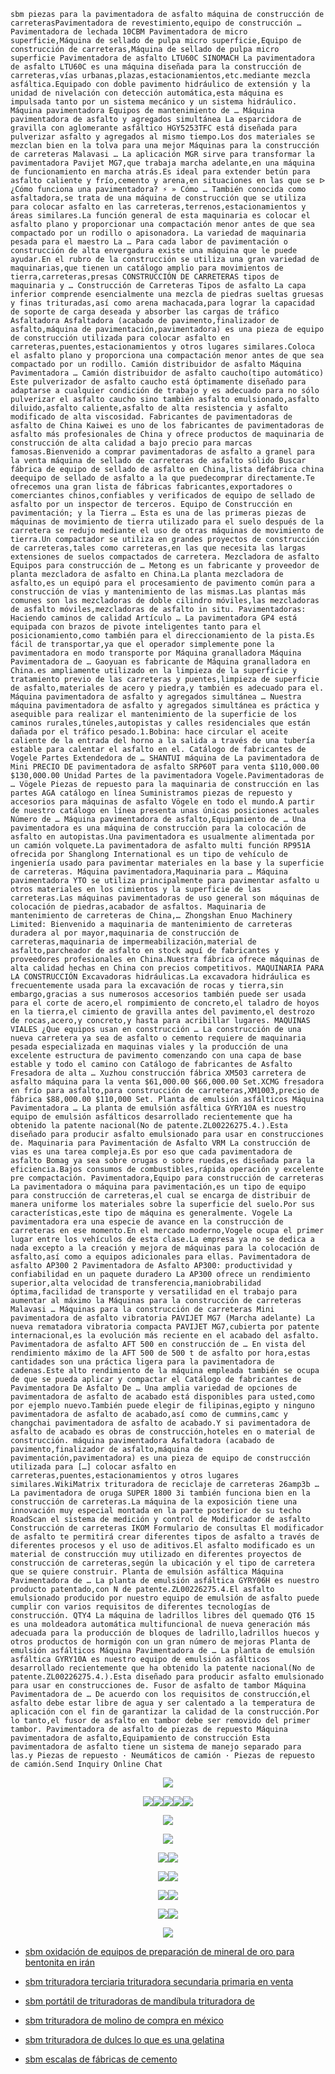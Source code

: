 
```
sbm piezas para la pavimentadora de asfalto máquina de construcción de carreterasPavimentadora de revestimiento,equipo de construcción … Pavimentadora de lechada 10CBM Pavimentadora de micro superficie,Máquina de sellado de pulpa micro superficie,Equipo de construcción de carreteras,Máquina de sellado de pulpa micro superficie Pavimentadora de asfalto LTU60C SINOMACH La pavimentadora de asfalto LTU60C es una máquina diseñada para la construcción de carreteras,vías urbanas,plazas,estacionamientos,etc.mediante mezcla asfáltica.Equipado con doble pavimento hidráulico de extensión y la unidad de nivelación con detección automática,esta máquina es impulsada tanto por un sistema mecánico y un sistema hidráulico. Máquina pavimentadora Equipos de mantenimiento de … Máquina pavimentadora de asfalto y agregados simultánea La esparcidora de gravilla con aglomerante asfáltico HGY5253TFC está diseñada para pulverizar asfalto y agregados al mismo tiempo.Los dos materiales se mezclan bien en la tolva para una mejor Máquinas para la construcción de carreteras Malavasi … La aplicación MGR sirve para transformar la pavimentadora Pavijet MG7,que trabaja marcha adelante,en una máquina de funcionamiento en marcha atrás.Es ideal para extender betún para asfalto caliente y frío,cemento y arena,en situaciones en las que se ᐅ ¿Cómo funciona una pavimentadora? ⚡️ » Cómo … También conocida como asfaltadora,se trata de una máquina de construcción que se utiliza para colocar asfalto en las carreteras,terrenos,estacionamientos y áreas similares.La función general de esta maquinaria es colocar el asfalto plano y proporcionar una compactación menor antes de que sea compactado por un rodillo o apisonadora. La variedad de maquinaria pesada para el maestro La … Para cada labor de pavimentación o construcción de alta envergadura existe una máquina que le puede ayudar.En el rubro de la construcción se utiliza una gran variedad de maquinarias,que tienen un catálogo amplio para movimientos de tierra,carreteras,presas CONSTRUCCIÓN DE CARRETERAS tipos de maquinaria y … Construcción de Carreteras Tipos de asfalto La capa inferior comprende esencialmente una mezcla de piedras sueltas gruesas y finas trituradas,así como arena machacada,para lograr la capacidad de soporte de carga deseada y absorber las cargas de tráfico Asfaltadora Asfaltadora (acabado de pavimento,finalizador de asfalto,máquina de pavimentación,pavimentadora) es una pieza de equipo de construcción utilizada para colocar asfalto en carreteras,puentes,estacionamientos y otros lugares similares.Coloca el asfalto plano y proporciona una compactación menor antes de que sea compactado por un rodillo. Camión distribuidor de asfalto Máquina Pavimentadora … Camión distribuidor de asfalto caucho(tipo automático) Este pulverizador de asfalto caucho está óptimamente diseñado para adaptarse a cualquier condición de trabajo y es adecuado para no sólo pulverizar el asfalto caucho sino también asfalto emulsionado,asfalto diluido,asfalto caliente,asfalto de alta resistencia y asfalto modificado de alta viscosidad. Fabricantes de pavimentadoras de asfalto de China Kaiwei es uno de los fabricantes de pavimentadoras de asfalto más profesionales de China y ofrece productos de maquinaria de construcción de alta calidad a bajo precio para marcas famosas.Bienvenido a comprar pavimentadoras de asfalto a granel para la venta máquina de sellado de carreteras de asfalto sólido Buscar fábrica de equipo de sellado de asfalto en China,lista defábrica china deequipo de sellado de asfalto a la que puedecomprar directamente.Te ofrecemos una gran lista de fábricas fabricantes,exportadores o comerciantes chinos,confiables y verificados de equipo de sellado de asfalto por un inspector de terceros. Equipo de Construcción en pavimentación; y la Tierra … Esta es una de las primeras piezas de máquinas de movimiento de tierra utilizado para el suelo después de la carretera se redujo mediante el uso de otras máquinas de movimiento de tierra.Un compactador se utiliza en grandes proyectos de construcción de carreteras,tales como carreteras,en las que necesita las largas extensiones de suelos compactados de carretera. Mezcladora de asfalto Equipos para construcción de … Metong es un fabricante y proveedor de planta mezcladora de asfalto en China.La planta mezcladora de asfalto,es un equipó para el procesamiento de pavimento común para a construcción de vías y mantenimiento de las mismas.Las plantas más comunes son las mezcladoras de doble cilindro móviles,las mezcladoras de asfalto móviles,mezcladoras de asfalto in situ. Pavimentadoras: Haciendo caminos de calidad Artículo … La pavimentadora GP4 está equipada con brazos de pivote inteligentes tanto para el posicionamiento,como también para el direccionamiento de la pista.Es fácil de transportar,ya que el operador simplemente pone la pavimentadora en modo transporte por Máquina granalladora Máquina Pavimentadora de … Gaoyuan es fabricante de Máquina granalladora en China.es ampliamente utilizado en la limpieza de la superficie y tratamiento previo de las carreteras y puentes,limpieza de superficie de asfalto,materiales de acero y piedra,y también es adecuado para el. Máquina pavimentadora de asfalto y agregados simultánea … Nuestra máquina pavimentadora de asfalto y agregados simultánea es práctica y asequible para realizar el mantenimiento de la superficie de los caminos rurales,túneles,autopistas y calles residenciales que están dañada por el tráfico pesado.1.Bobina: hace circular el aceite caliente de la entrada del horno a la salida a través de una tubería estable para calentar el asfalto en el. Catálogo de fabricantes de Vogele Partes Extendedora de … SHANTUI máquina de La pavimentadora de Mini PRECIO DE pavimentadora de asfalto SRP60T para venta $110,000.00 $130,000.00 Unidad Partes de la pavimentadora Vogele.Pavimentadoras de … Vögele Piezas de repuesto para la maquinaria de construcción en las partes AGA catálogo en línea Suministramos piezas de repuesto y accesorios para máquinas de asfalto Vögele en todo el mundo.A partir de nuestro catálogo en línea presenta unas únicas posiciones actuales Número de … Máquina pavimentadora de asfalto,Equipamiento de … Una pavimentadora es una máquina de construcción para la colocación de asfalto en autopistas.Una pavimentadora es usualmente alimentada por un camión volquete.La pavimentadora de asfalto multi función RP951A ofrecida por Shanglong International es un tipo de vehículo de ingeniería usado para pavimentar materiales en la base y la superficie de carreteras. Máquina pavimentadora,Maquinaria para … Máquina pavimentadora YTO se utiliza principalmente para pavimentar asfalto u otros materiales en los cimientos y la superficie de las carreteras.Las máquinas pavimentadoras de uso general son máquinas de colocación de piedras,acabador de asfaltos. Maquinaria de mantenimiento de carreteras de China,… Zhongshan Enuo Machinery Limited: Bienvenido a maquinaria de mantenimiento de carreteras duradera al por mayor,maquinaria de construcción de carreteras,maquinaria de impermeabilización,material de asfalto,parcheador de asfalto en stock aquí de fabricantes y proveedores profesionales en China.Nuestra fábrica ofrece máquinas de alta calidad hechas en China con precios competitivos. MAQUINARIA PARA LA CONSTRUCCIÓN Excavadoras hidráulicas.La excavadora hidráulica es frecuentemente usada para la excavación de rocas y tierra,sin embargo,gracias a sus numerosos accesorios también puede ser usada para el corte de acero,el rompimiento de concreto,el taladro de hoyos en la tierra,el cimiento de gravilla antes del pavimento,el destrozo de rocas,acero,y concreto,y hasta para acribillar lugares. MAQUINAS VIALES ¿Que equipos usan en construcción … La construcción de una nueva carretera ya sea de asfalto o cemento requiere de maquinaria pesada especializada en maquinas viales y la producción de una excelente estructura de pavimento comenzando con una capa de base estable y todo el camino con Catálogo de fabricantes de Asfalto Fresadora de alta … Xuzhou construcción fábrica XM503 carretera de asfalto máquina para la venta $61,000.00 $66,000.00 Set.XCMG fresadora en frío para asfalto,para construcción de carreteras,XM1003,precio de fábrica $88,000.00 $110,000 Set. Planta de emulsión asfálticos Máquina Pavimentadora … La planta de emulsión asfáltica GYRY10A es nuestro equipo de emulsión asfálticos desarrollado recientemente que ha obtenido la patente nacional(No de patente.ZL00226275.4.).Esta diseñado para producir asfalto emulsionado para usar en construcciones de. Maquinaria para Pavimentación de Asfalto VRM La construcción de vias es una tarea compleja.Es por eso que cada pavimentadora de asfalto Bomag ya sea sobre orugas o sobre ruedas,es diseñada para la eficiencia.Bajos consumos de combustibles,rápida operación y excelente pre compactación. Pavimentadora,Equipo para construcción de carreteras La pavimentadora o máquina para pavimentación,es un tipo de equipo para construcción de carreteras,el cual se encarga de distribuir de manera uniforme los materiales sobre la superficie del suelo.Por sus características,este tipo de máquina es generalmente. Vogele La pavimentadora era una especie de avance en la construcción de carreteras en ese momento.En el mercado moderno,Vogele ocupa el primer lugar entre los vehículos de esta clase.La empresa ya no se dedica a nada excepto a la creación y mejora de máquinas para la colocación de asfalto,así como a equipos adicionales para ellas. Pavimentadora de asfalto AP300 2 Pavimentadora de Asfalto AP300: productividad y confiabilidad en un paquete duradero La AP300 ofrece un rendimiento superior,alta velocidad de transferencia,maniobrabilidad óptima,facilidad de transporte y versatilidad en el trabajo para aumentar al máximo la Máquinas para la construcción de carreteras Malavasi … Máquinas para la construcción de carreteras Mini pavimentadora de asfalto vibratoria PAVIJET MG7 (Marcha adelante) La nueva rematadora vibratoria compacta PAVIJET MG7,cubierta por patente internacional,es la evolución más reciente en el acabado del asfalto. Pavimentadora de asfalto AFT 500 en construcción de … En vista del rendimiento máximo de la AFT 500 de 500 t de asfalto por hora,estas cantidades son una práctica ligera para la pavimentadora de cadenas.Este alto rendimiento de la máquina empleada también se ocupa de que se pueda aplicar y compactar el Catálogo de fabricantes de Pavimentadora De Asfalto De … Una amplia variedad de opciones de pavimentadora de asfalto de acabado está disponibles para usted,como por ejemplo nuevo.También puede elegir de filipinas,egipto y ninguno pavimentadora de asfalto de acabado,así como de cummins,camc y changchai pavimentadora de asfalto de acabado.Y si pavimentadora de asfalto de acabado es obras de construcción,hoteles en o material de construcción. máquina pavimentadora Asfaltadora (acabado de pavimento,finalizador de asfalto,máquina de pavimentación,pavimentadora) es una pieza de equipo de construcción utilizada para […] colocar asfalto en carreteras,puentes,estacionamientos y otros lugares similares.WikiMatrix trituradora de reciclaje de carreteras 26amp3b … La pavimentadora de oruga SUPER 1800 3i también funciona bien en la construcción de carreteras.La máquina de la exposición tiene una innovación muy especial montada en la parte posterior de su techo RoadScan el sistema de medición y control de Modificador de asfalto Construcción de carreteras IKOM Formulario de consultas El modificador de asfalto te permitirá crear diferentes tipos de asfalto a través de diferentes procesos y el uso de aditivos.El asfalto modificado es un material de construcción muy utilizado en diferentes proyectos de construcción de carreteras,según la ubicación y el tipo de carretera que se quiere construir. Planta de emulsión asfáltica Máquina Pavimentadora de … La planta de emulsión asfáltica GYRY06H es nuestro producto patentado,con N de patente.ZL00226275.4.El asfalto emulsionado producido por nuestro equipo de emulsión de asfalto puede cumplir con varios requisitos de diferentes tecnologías de construcción. QTY4 La máquina de ladrillos libres del quemado QT6 15 es una moldeadora automática multifuncional de nueva generación más adecuada para la producción de bloques de ladrillo,ladrillos huecos y otros productos de hormigón con un gran número de mejoras Planta de emulsión asfálticos Máquina Pavimentadora de … La planta de emulsión asfáltica GYRY10A es nuestro equipo de emulsión asfálticos desarrollado recientemente que ha obtenido la patente nacional(No de patente.ZL00226275.4.).Esta diseñado para producir asfalto emulsionado para usar en construcciones de. Fusor de asfalto de tambor Máquina Pavimentadora de … De acuerdo con los requisitos de construcción,el asfalto debe estar libre de agua y ser calentado a la temperatura de aplicación con el fin de garantizar la calidad de la construcción.Por lo tanto,el fusor de asfalto en tambor debe ser removido del primer tambor. Pavimentadora de asfalto de piezas de repuesto Máquina pavimentadora de asfalto,Equipamiento de construcción Esta pavimentadora de asfalto tiene un sistema de manejo separado para las.y Piezas de repuesto · Neumáticos de camión · Piezas de repuesto de camión.Send Inquiry Online Chat 
```

<div align="center">

<a href="https://es-crusher.shibang-china.com/github&k=sbm+piezas+para+la+pavimentadora+de+asfalto+m%C3%A1quina+de+construcci%C3%B3n+de+carreteras"><img src="https://static.shibang-china.com/es/crusher/logo.jpg"></a>

<a href="https://es-crusher.shibang-china.com/github&k=sbm+piezas+para+la+pavimentadora+de+asfalto+m%C3%A1quina+de+construcci%C3%B3n+de+carreteras"><img src="https://static.shibang-china.com/es/crusher/index.jpg"></a><a href="https://es-crusher.shibang-china.com/material.htmlgithub&k=sbm+piezas+para+la+pavimentadora+de+asfalto+m%C3%A1quina+de+construcci%C3%B3n+de+carreteras"><img src="https://static.shibang-china.com/es/crusher/material.jpg"></a><a href="https://es-crusher.shibang-china.com/application.htmlgithub&k=sbm+piezas+para+la+pavimentadora+de+asfalto+m%C3%A1quina+de+construcci%C3%B3n+de+carreteras"><img src="https://static.shibang-china.com/es/crusher/application.jpg"></a><a href="https://es-crusher.shibang-china.com/aboutus.htmlgithub&k=sbm+piezas+para+la+pavimentadora+de+asfalto+m%C3%A1quina+de+construcci%C3%B3n+de+carreteras"><img src="https://static.shibang-china.com/es/crusher/aboutus.jpg"></a><a href="https://es-crusher.shibang-china.com/contact.htmlgithub&k=sbm+piezas+para+la+pavimentadora+de+asfalto+m%C3%A1quina+de+construcci%C3%B3n+de+carreteras"><img src="https://static.shibang-china.com/es/crusher/contact.jpg"></a>

<a href="https://es-crusher.shibang-china.com/github&k=sbm+piezas+para+la+pavimentadora+de+asfalto+m%C3%A1quina+de+construcci%C3%B3n+de+carreteras"><img src="https://static.shibang-china.com/es/crusher/banner.jpg"></a>

<a href="https://swt.shibang-china.com/github&k=sbm+piezas+para+la+pavimentadora+de+asfalto+m%C3%A1quina+de+construcci%C3%B3n+de+carreteras"><img src="https://static.shibang-china.com/es/crusher/text.jpg"></a>

<a href="https://swt.shibang-china.com/github&k=sbm+piezas+para+la+pavimentadora+de+asfalto+m%C3%A1quina+de+construcci%C3%B3n+de+carreteras"><img src="https://static.shibang-china.com/es/crusher/chat.jpg"></a><a href="https://es-crusher.shibang-china.com/contact.htmlgithub&k=sbm+piezas+para+la+pavimentadora+de+asfalto+m%C3%A1quina+de+construcci%C3%B3n+de+carreteras"><img src="https://static.shibang-china.com/es/crusher/message.jpg"></a>

<a href="https://es-crusher.shibang-china.com/products/pe.htmlgithub&k=sbm+piezas+para+la+pavimentadora+de+asfalto+m%C3%A1quina+de+construcci%C3%B3n+de+carreteras"><img src="https://static.shibang-china.com/es/crusher/pe.jpg"></a><a href="https://es-crusher.shibang-china.com/products/pf.htmlgithub&k=sbm+piezas+para+la+pavimentadora+de+asfalto+m%C3%A1quina+de+construcci%C3%B3n+de+carreteras"><img src="https://static.shibang-china.com/es/crusher/pf.jpg"></a>

<a href="https://es-crusher.shibang-china.com/products/hpt.htmlgithub&k=sbm+piezas+para+la+pavimentadora+de+asfalto+m%C3%A1quina+de+construcci%C3%B3n+de+carreteras"><img src="https://static.shibang-china.com/es/crusher/hpt.jpg"></a><a href="https://es-crusher.shibang-china.com/products/vsi.htmlgithub&k=sbm+piezas+para+la+pavimentadora+de+asfalto+m%C3%A1quina+de+construcci%C3%B3n+de+carreteras"><img src="https://static.shibang-china.com/es/crusher/vsi.jpg"></a>

<a href="https://es-crusher.shibang-china.com/products/klv.htmlgithub&k=sbm+piezas+para+la+pavimentadora+de+asfalto+m%C3%A1quina+de+construcci%C3%B3n+de+carreteras"><img src="https://static.shibang-china.com/es/crusher/klv.jpg"></a><a href="https://es-crusher.shibang-china.com/products/portable.htmlgithub&k=sbm+piezas+para+la+pavimentadora+de+asfalto+m%C3%A1quina+de+construcci%C3%B3n+de+carreteras"><img src="https://static.shibang-china.com/es/crusher/portable.jpg"></a>

<a href="https://swt.shibang-china.com/github&k=sbm+piezas+para+la+pavimentadora+de+asfalto+m%C3%A1quina+de+construcci%C3%B3n+de+carreteras"><img src="https://static.shibang-china.com/es/crusher/case.jpg"></a>

</div>


* [sbm oxidación de equipos de preparación de mineral de oro para bentonita en irán](sbm%20oxidaci%C3%B3n%20de%20equipos%20de%20preparaci%C3%B3n%20de%20mineral%20de%20oro%20para%20bentonita%20en%20ir%C3%A1n.md)

* [sbm trituradora terciaria trituradora secundaria primaria en venta](sbm%20trituradora%20terciaria%20trituradora%20secundaria%20primaria%20en%20venta.md)

* [sbm portátil de trituradoras de mandíbula trituradora de](sbm%20port%C3%A1til%20de%20trituradoras%20de%20mand%C3%ADbula%20trituradora%20de.md)

* [sbm trituradora de molino de compra en méxico](sbm%20trituradora%20de%20molino%20de%20compra%20en%20m%C3%A9xico.md)

* [sbm trituradora de dulces lo que es una gelatina](sbm%20trituradora%20de%20dulces%20lo%20que%20es%20una%20gelatina.md)

* [sbm escalas de fábricas de cemento](sbm%20escalas%20de%20f%C3%A1bricas%20de%20cemento.md)